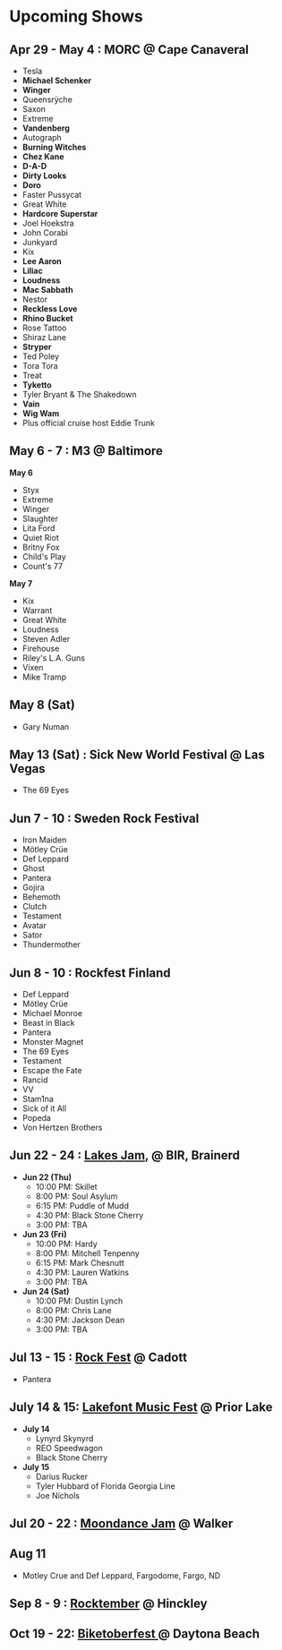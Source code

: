 # Upcoming Shows

## Apr 29 - May 4 : MORC @ Cape Canaveral
- Tesla
- **Michael Schenker**
- **Winger**
- Queensrÿche
- Saxon
- Extreme
- **Vandenberg**
- Autograph
- **Burning Witches**
- **Chez Kane**
- **D-A-D**
- **Dirty Looks**
- **Doro**
- Faster Pussycat
- Great White
- **Hardcore Superstar**
- Joel Hoekstra
- John Corabi
- Junkyard
- Kix
- **Lee Aaron**
- **Liliac**
- **Loudness**
- **Mac Sabbath**
- Nestor
- **Reckless Love**
- **Rhino Bucket**
- Rose Tattoo
- Shiraz Lane
- **Stryper**
- Ted Poley
- Tora Tora
- Treat
- **Tyketto**
- Tyler Bryant & The Shakedown
- **Vain**
- **Wig Wam**
- Plus official cruise host Eddie Trunk


## May 6 - 7 : M3 @ Baltimore
__May 6__
- Styx
- Extreme
- Winger
- Slaughter
- Lita Ford
- Quiet Riot
- Britny Fox
- Child's Play
- Count's 77

__May 7__
- Kix
- Warrant
- Great White
- Loudness
- Steven Adler
- Firehouse
- Riley's L.A. Guns
- Vixen
- Mike Tramp

## May 8 (Sat)
- Gary Numan

## May 13 (Sat) : Sick New World Festival @ Las Vegas
- The 69 Eyes

## Jun 7 - 10 : Sweden Rock Festival

- Iron Maiden
- Mötley Crüe
- Def Leppard
- Ghost
- Pantera
- Gojira
- Behemoth
- Clutch
- Testament
- Avatar
- Sator
- Thundermother

## Jun 8 - 10 : Rockfest Finland

- Def Leppard
- Mötley Crüe
- Michael Monroe
- Beast in Black
- Pantera
- Monster Magnet
- The 69 Eyes
- Testament
- Escape the Fate
- Rancid
- VV
- Stam1na
- Sick of it All
- Popeda
- Von Hertzen Brothers

## Jun 22 - 24 : [Lakes Jam](https://www.lakesjam.com/lineup), @ BIR, Brainerd

- __Jun 22 (Thu)__
  - 10:00 PM: Skillet
  - 8:00 PM: Soul Asylum
  - 6:15 PM: Puddle of Mudd
  - 4:30 PM: Black Stone Cherry
  - 3:00 PM: TBA
- __Jun 23 (Fri)__
  - 10:00 PM: Hardy
  - 8:00 PM: Mitchell Tenpenny
  - 6:15 PM: Mark Chesnutt
  - 4:30 PM: Lauren Watkins
  - 3:00 PM: TBA
- __Jun 24 (Sat)__
  - 10:00 PM: Dustin Lynch
  - 8:00 PM: Chris Lane
  - 4:30 PM: Jackson Dean
  - 3:00 PM: TBA

## Jul 13 - 15 : [Rock Fest](https://rock-fest.com/) @ Cadott
- Pantera

## July 14 & 15: [Lakefont Music Fest](https://www.lakefrontmusicfest.com/) @ Prior Lake
- __July 14__
  - Lynyrd Skynyrd
  - REO Speedwagon
  - Black Stone Cherry
- __​July 15__
  - Darius Rucker
  - Tyler Hubbard of Florida Georgia Line
  - Joe Nichols

## Jul 20 - 22 : [Moondance Jam](https://www.moondancejam.com/) @ Walker

## Aug 11
 - Motley Crue and Def Leppard, Fargodome, Fargo, ND
## Sep 8 - 9 : [Rocktember](https://rocktember.net/) @ Hinckley

## Oct 19 - 22: [Biketoberfest ](https://www.daytonabeach.com/biketoberfest/) @ Daytona Beach

